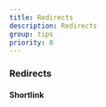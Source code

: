 ```yaml
---
title: Redirects
description: Redirects
group: tips
priority: 0
---
```


### Redirects

#### Shortlink

